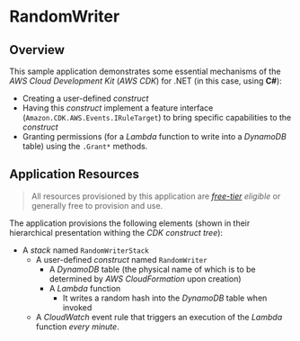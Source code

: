 # RandomWriter

## Overview
This sample application demonstrates some essential mechanisms of the *AWS Cloud
Development Kit* (*AWS CDK*) for .NET (in this case, using **C#**):
- Creating a user-defined *construct*
- Having this *construct* implement a feature interface
  (`Amazon.CDK.AWS.Events.IRuleTarget`) to bring specific capabilities to the
  *construct*
- Granting permissions (for a *Lambda* function to write into a *DynamoDB*
  table) using the `.Grant*` methods.

## Application Resources
> All resources provisioned by this application are *[free-tier] eligible* or
> generally free to provision and use.

The application provisions the following elements (shown in their hierarchical
presentation withing the *CDK construct tree*):

- A *stack* named `RandomWriterStack`
  - A user-defined *construct* named `RandomWriter`
    - A *DynamoDB* table (the physical name of which is to be determined by
      *AWS CloudFormation* upon creation)
    - A *Lambda* function
      * It writes a random hash into the *DynamoDB* table when invoked
  - A *CloudWatch* event rule that triggers an execution of the *Lambda*
    function *every minute*.

[free-tier]: https://aws.amazon.com/free/

